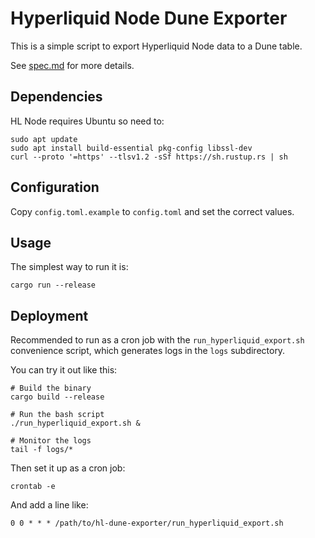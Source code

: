 # Hyperliquid Node Dune Exporter

This is a simple script to export Hyperliquid Node data to a Dune table.

See [spec.md](spec.md) for more details.

## Dependencies

HL Node requires Ubuntu so need to:

```
sudo apt update
sudo apt install build-essential pkg-config libssl-dev
curl --proto '=https' --tlsv1.2 -sSf https://sh.rustup.rs | sh
```

## Configuration

Copy `config.toml.example` to `config.toml` and set the correct values.

## Usage

The simplest way to run it is:

```
cargo run --release
```

## Deployment

Recommended to run as a cron job with the `run_hyperliquid_export.sh` convenience script, which generates logs in the `logs` subdirectory.

You can try it out like this:

```
# Build the binary
cargo build --release

# Run the bash script
./run_hyperliquid_export.sh &

# Monitor the logs
tail -f logs/*
```

Then set it up as a cron job:

```
crontab -e
```

And add a line like:

```
0 0 * * * /path/to/hl-dune-exporter/run_hyperliquid_export.sh
```
